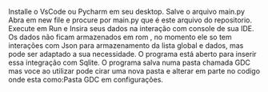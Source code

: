 Installe o VsCode ou Pycharm em seu desktop.
Salve o arquivo main.py
Abra em new file e procure por main.py que é este arquivo do repositorio.
Execute em Run e Insira seus dados na interação com console de sua IDE.
Os dados não ficam armazenados em rom , no momento ele so  tem interações com Json para armazenamento da lista global e dados, mas pode ser adaptado a sua necessidade.
O programa está aberto para inserir essa integração com Sqlite.
O programa salva numa pasta chamada GDC mas voce ao utilizar pode cirar uma nova pasta e alterar em parte no codigo onde esta como:Pasta GDC em configurações.
